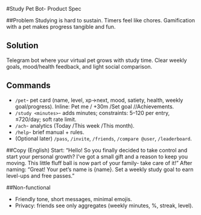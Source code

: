 #Study Pet Bot- Product Spec

##Problem
Studying is hard to sustain. Timers feel like chores. Gamification with a pet makes progress tangible and fun.

## Solution
Telegram bot where your virtual pet grows with study time. Clear weekly goals, mood/health feedback, and light social comparison.

## Commands
- `/pet`- pet card (name, level, xp→next, mood, satiety, health, weekly goal/progress). Inline: Pet me / +30m /Set goal //Achievements.
- `/study <minutes>`- adds minutes; constraints: 5–120 per entry, ≤720/day; soft rate limit.
- `/ach`- analytics (Today /This week /This month).
- `/help`- brief manual + rules.
- (Optional later) `/pass`, `/invite`, `/friends`, `/compare @user`, `/leaderboard`.

##Copy (English)
Start: “Hello! So you finally decided to take control and start your personal growth? I’ve got a small gift and a reason to keep you moving. This little fluff ball is now part of your family- take care of it!”
After naming: “Great! Your pet’s name is {name}. Set a weekly study goal to earn level-ups and free passes.”

##Non-functional
- Friendly tone, short messages, minimal emojis.
- Privacy: friends see only aggregates (weekly minutes, %, streak, level).
